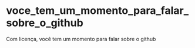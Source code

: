 # voce_tem_um_momento_para_falar_sobre_o_github
 Com licença, você tem um momento para falar sobre o github
